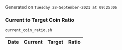 Generated on `Tuesday 28-September-2021 at 09:25:06`

### Current to Target Coin Ratio
`current_coin_ratio.sh`

Date|Current|Target|Ratio
---|---|---|---

